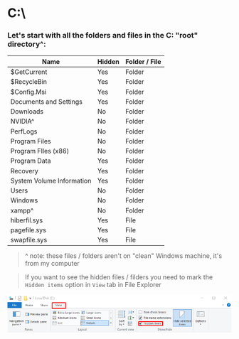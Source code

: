 # C:\
### Let's start with all the folders and files in the C: "root" directory^:
| Name | Hidden | Folder / File |
| ----- | ----- | ----- |
| $GetCurrent | Yes | Folder |
| $RecycleBin | Yes | Folder |
| $Config.Msi | Yes | Folder |
| Documents and Settings | Yes | Folder |
| Downloads | No | Folder |
| NVIDIA^ | No | Folder |
| PerfLogs | No | Folder |
| Program Files | No | Folder |
| Program FIles (x86) | No | Folder |
| Program Data | Yes | Folder |
| Recovery | Yes | Folder |
| System Volume Information | Yes | Folder |
| Users | No | Folder |
| Windows | No | Folder |
| xampp^ | No | Folder |
| hiberfil.sys | Yes | File |
| pagefile.sys | Yes | File |
| swapfile.sys | Yes | File |

> ^ note: these files / folders aren't on "clean" Windows machine, it's from my computer

> If you want to see the hidden files / filders you need to mark the `Hidden items` option in `View` tab in File Explorer

![mark hidden](https://raw.githubusercontent.com/frawojej/console_tricks/main/img/mark_hiddens.png)